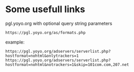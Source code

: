 # Some usefull links

pgl.yoyo.org with optional query string parameters

`https://pgl.yoyo.org/as/formats.php`

example:
```
https://pgl.yoyo.org/adservers/serverlist.php?hostformat=nohtml&onlytrackers=1
https://pgl.yoyo.org/adservers/serverlist.php?hostformat=nohtml&notrackers=1&skip=101com.com,207.net
```
